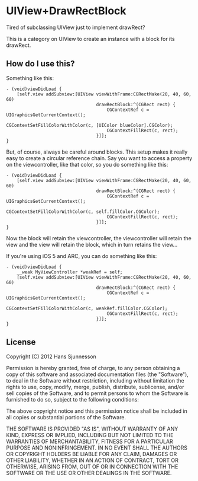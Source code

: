 # UIView+DrawRectBlock

Tired of subclassing UIView just to implement drawRect?

This is a category on UIView to create an instance with a block for its drawRect.


## How do I use this?

Something like this:

    - (void)viewDidLoad {
        [self.view addSubview:[UIView viewWithFrame:CGRectMake(20, 40, 60, 60)
                                      drawRectBlock:^(CGRect rect) {
                                          CGContextRef c = UIGraphicsGetCurrentContext();
                                          CGContextSetFillColorWithColor(c, [UIColor blueColor].CGColor);
                                          CGContextFillRect(c, rect);
                                      }]];
    }

But, of course, always be careful around blocks. This setup makes it really easy to create a circular reference chain.
Say you want to access a property on the viewcontroller, like that color, so you do something like this:

    - (void)viewDidLoad {
        [self.view addSubview:[UIView viewWithFrame:CGRectMake(20, 40, 60, 60)
                                      drawRectBlock:^(CGRect rect) {
                                          CGContextRef c = UIGraphicsGetCurrentContext();
                                          CGContextSetFillColorWithColor(c, self.fillColor.CGColor);
                                          CGContextFillRect(c, rect);
                                      }]];
    }

Now the block will retain the viewcontroller, the viewcontroller will retain the view and the view will retain the block, which in turn retains the view...

If you're using iOS 5 and ARC, you can do something like this:

    - (void)viewDidLoad {
        __weak MyViewController *weakRef = self;
        [self.view addSubview:[UIView viewWithFrame:CGRectMake(20, 40, 60, 60)
                                      drawRectBlock:^(CGRect rect) {
                                          CGContextRef c = UIGraphicsGetCurrentContext();
                                          CGContextSetFillColorWithColor(c, weakRef.fillColor.CGColor);
                                          CGContextFillRect(c, rect);
                                      }]];
    }


## License

Copyright (C) 2012 Hans Sjunnesson

Permission is hereby granted, free of charge, to any person obtaining a copy of
this software and associated documentation files (the "Software"), to deal in
the Software without restriction, including without limitation the rights to
use, copy, modify, merge, publish, distribute, sublicense, and/or sell copies
of the Software, and to permit persons to whom the Software is furnished to do
so, subject to the following conditions:

The above copyright notice and this permission notice shall be included in all
copies or substantial portions of the Software.

THE SOFTWARE IS PROVIDED "AS IS", WITHOUT WARRANTY OF ANY KIND, EXPRESS OR
IMPLIED, INCLUDING BUT NOT LIMITED TO THE WARRANTIES OF MERCHANTABILITY,
FITNESS FOR A PARTICULAR PURPOSE AND NONINFRINGEMENT. IN NO EVENT SHALL THE
AUTHORS OR COPYRIGHT HOLDERS BE LIABLE FOR ANY CLAIM, DAMAGES OR OTHER
LIABILITY, WHETHER IN AN ACTION OF CONTRACT, TORT OR OTHERWISE, ARISING FROM,
OUT OF OR IN CONNECTION WITH THE SOFTWARE OR THE USE OR OTHER DEALINGS IN THE
SOFTWARE.


